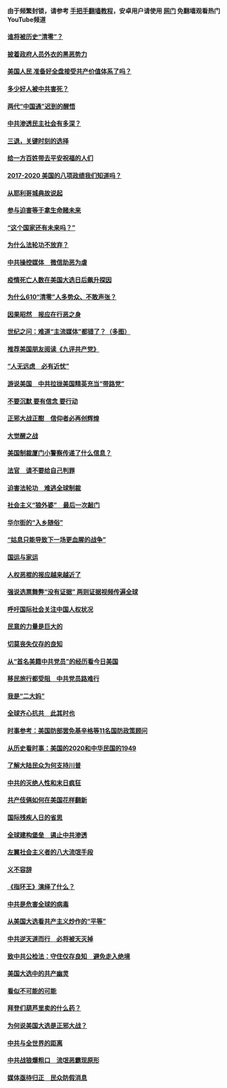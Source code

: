 #### 由于频繁封锁，请参考 [手把手翻墙教程](https://github.com/gfw-breaker/guides/wiki/)，安卓用户请使用 [网门](https://github.com/gfw-breaker/nogfw/blob/master/dl.md?t=01250000) 免翻墙观看热门YouTube频道 

#### [谁将被历史“清零”？](../pages/73/417485.md?t=01250000) 

#### [披着政府人员外衣的黑恶势力](../pages/73/417442.md?t=01250000) 

#### [美国人民 准备好全盘接受共产价值体系了吗？](../pages/73/417491.md?t=01250000) 

#### [多少好人被中共害死？](../pages/73/417144.md?t=01250000) 

#### [两代“中国通”迟到的醒悟](../pages/73/417064.md?t=01250000) 

#### [中共渗透民主社会有多深？](../pages/73/417063.md?t=01250000) 

#### [三退，关键时刻的选择](../pages/73/416969.md?t=01250000) 

#### [给一方百姓带去平安祝福的人们](../pages/73/416941.md?t=01250000) 

#### [2017-2020  美国的八项政绩我们知道吗？](../pages/73/416968.md?t=01250000) 

#### [从耶利哥城典故说起](../pages/73/416892.md?t=01250000) 

#### [参与迫害等于拿生命赌未来](../pages/73/416856.md?t=01250000) 

#### [“这个国家还有未来吗？”](../pages/73/416852.md?t=01250000) 

#### [为什么法轮功不放弃？](../pages/73/416864.md?t=01250000) 

#### [中共操控媒体　微信助恶为虐](../pages/73/416724.md?t=01250000) 

#### [疫情死亡人数在美国大选日后飙升探因](../pages/73/416606.md?t=01250000) 

#### [为什么610“清零”人多势众、不敢声张？](../pages/73/416632.md?t=01250000) 

#### [因果昭然　报应在行恶之身](../pages/73/416582.md?t=01250000) 

#### [世纪之问：难道“主流媒体”都错了？（多图）](../pages/73/416571.md?t=01250000) 

#### [推荐美国朋友阅读《九评共产党》](../pages/73/416510.md?t=01250000) 

#### [“人无远虑　必有近忧”](../pages/73/416513.md?t=01250000) 

#### [游说美国　中共拉拢美国精英充当“带路党”](../pages/73/416529.md?t=01250000) 

#### [不要沉默 要有信念 要行动](../pages/73/416457.md?t=01250000) 

#### [正邪大战正酣　信仰者必再创辉煌](../pages/73/416433.md?t=01250000) 

#### [大觉醒之战](../pages/73/416456.md?t=01250000) 

#### [美国制裁厦门小警察传递了什么信息？](../pages/73/416432.md?t=01250000) 

#### [法官　请不要给自己判罪](../pages/73/416379.md?t=01250000) 

#### [迫害法轮功　难逃全球制裁](../pages/73/416380.md?t=01250000) 

#### [社会主义“狼外婆”　最后一次敲门](../pages/73/416394.md?t=01250000) 

#### [华尔街的“入乡随俗”](../pages/73/416395.md?t=01250000) 

#### [“姑息只能导致下一场更血腥的战争”](../pages/73/416223.md?t=01250000) 

#### [国运与家运](../pages/73/416224.md?t=01250000) 

#### [人权恶棍的报应越来越近了](../pages/73/416276.md?t=01250000) 

#### [强说选票舞弊“没有证据” 两则证据视频传遍全球](../pages/73/416227.md?t=01250000) 

#### [呼吁国际社会关注中国人权状况](../pages/73/416135.md?t=01250000) 

#### [民意的力量是巨大的](../pages/73/416222.md?t=01250000) 

#### [切莫丧失仅存的良知](../pages/73/416134.md?t=01250000) 

#### [从“首名美籍中共党员”的经历看今日美国](../pages/73/416114.md?t=01250000) 

#### [移民旅行都受阻　中共党员路难行](../pages/73/416033.md?t=01250000) 

#### [我是“二大妈”](../pages/73/415529.md?t=01250000) 

#### [全球齐心抗共　此其时也](../pages/73/415989.md?t=01250000) 

#### [时事参考：美国防部罢免基辛格等11名国防政策顾问](../pages/73/415970.md?t=01250000) 

#### [从历史看时事：美国的2020和中华民国的1949](../pages/73/415949.md?t=01250000) 

#### [了解大陆民众为何支持川普](../pages/73/415950.md?t=01250000) 

#### [中共的灭绝人性和末日疯狂](../pages/73/415944.md?t=01250000) 

#### [共产伎俩如何在美国花样翻新](../pages/73/415908.md?t=01250000) 

#### [国际残疾人日的省思](../pages/73/415849.md?t=01250000) 

#### [全球建构堡垒　遏止中共渗透](../pages/73/415850.md?t=01250000) 

#### [左翼社会主义者的八大流氓手段](../pages/73/415802.md?t=01250000) 

#### [义不容辞](../pages/73/415807.md?t=01250000) 

#### [《指环王》演绎了什么？](../pages/73/415739.md?t=01250000) 

#### [中共是危害全球的病毒](../pages/73/415569.md?t=01250000) 

#### [从美国大选看共产主义炒作的“平等”](../pages/73/415654.md?t=01250000) 

#### [中共逆天道而行　必将被天灭掉](../pages/73/415626.md?t=01250000) 

#### [致中共公检法：守住仅存良知　避免走入绝境](../pages/73/415627.md?t=01250000) 

#### [美国大选中的共产幽灵](../pages/73/415618.md?t=01250000) 

#### [看似不可能的可能](../pages/73/415619.md?t=01250000) 

#### [拜登们葫芦里卖的什么药？](../pages/73/415531.md?t=01250000) 

#### [为何说美国大选是正邪大战？](../pages/73/415530.md?t=01250000) 

#### [中共与全世界的距离](../pages/73/415435.md?t=01250000) 

#### [中共战狼爆粗口　流氓恶霸现原形](../pages/73/415426.md?t=01250000) 

#### [媒体亟待归正　民众防假消息](../pages/73/415402.md?t=01250000) 

